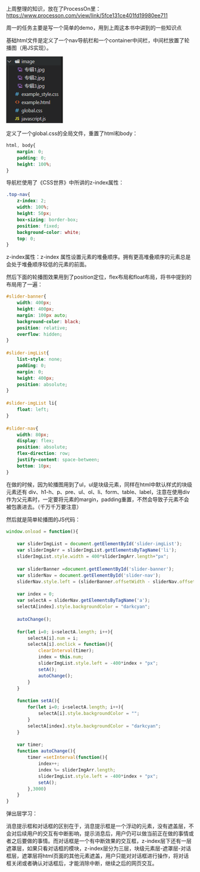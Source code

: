 上周整理的知识，放在了ProcessOn里：https://www.processon.com/view/link/5fce131ce401fd19980ee711

周一的任务主要是写一个简单的demo，用到上周这本书中讲到的一些知识点

基础html文件是定义了一个nav导航栏和一个container中间栏，中间栏放置了轮播图（用JS实现）。

![文件结构](文件结构.png)

定义了一个global.css的全局文件，重置了html和body：

```CSS
html, body{
    margin: 0;
    padding: 0;
    height: 100%;
}
```

导航栏使用了《CSS世界》中所讲的z-index属性：

```css
.top-nav{
    z-index: 2;
    width: 100%;
    height: 50px;
    box-sizing: border-box;
    position: fixed;
    background-color: white;
    top: 0;
}
```

z-index属性：z-index 属性设置元素的堆叠顺序。拥有更高堆叠顺序的元素总是会处于堆叠顺序较低的元素的前面。

然后下面的轮播图效果用到了position定位，flex布局和float布局，将书中提到的布局用了一遍：

```css
#slider-banner{
    width: 400px;
    height: 400px;
    margin: 100px auto;
    background-color: black;
    position: relative;
    overflow: hidden;
}

#slider-imgList{
    list-style: none;
    padding: 0;
    margin: 0;
    height: 400px;
    position: absolute;
}

#slider-imgList li{
    float: left;
}

#slider-nav{
    width: 80px;
    display: flex;
    position: absolute;
    flex-direction: row;
    justify-content: space-between;
    bottom: 10px;
}
```

在做的时候，因为轮播图用到了ul，ul是块级元素，同样在html中默认样式的块级元素还有 div、h1-h、p、pre、ul、ol、li、form、table、label，注意在使用div作为父元素时，一定要将元素的margin，padding重置，不然会导致子元素不会被包裹进去。（千万千万要注意）

然后就是简单轮播图的JS代码：

```javascript
window.onload = function(){

    var sliderImgList = document.getElementById('slider-imgList');
    var sliderImgArr = sliderImgList.getElementsByTagName('li');
    sliderImgList.style.width = 400*sliderImgArr.length+"px";

    var sliderBanner =document.getElementById('slider-banner');
    var sliderNav = document.getElementById('slider-nav');
    sliderNav.style.left = (sliderBanner.offsetWidth - sliderNav.offsetWidth)/2+"px";

    var index = 0;
    var selectA = sliderNav.getElementsByTagName('a');
    selectA[index].style.backgroundColor = "darkcyan";

    autoChange();

    for(let i=0; i<selectA.length; i++){
        selectA[i].num = i;
        selectA[i].onclick = function(){
            clearInterval(timer);
            index = this.num;
            sliderImgList.style.left = -400*index + "px";
            setA();
            autoChange();
        }
    }

    function setA(){
        for(let i=0; i<selectA.length; i++){
            selectA[i].style.backgroundColor = "";
        }
        selectA[index].style.backgroundColor = "darkcyan";
    }

    var timer;
    function autoChange(){
        timer =setInterval(function(){
            index++;
            index %= sliderImgArr.length;
            sliderImgList.style.left = -400*index + "px";
            setA();
        },3000)
    }
}
```

弹出层学习：

消息提示框和对话框的区别在于，消息提示框是一个浮动的元素，没有遮盖层，不会对后续用户的交互有中断影响，提示消息后，用户仍可以做当前正在做的事情或者之后要做的事情。而对话框是一个有中断效果的交互框，z-index层下还有一层遮罩层，如果只看对话框的模块，z-index层分为三层，块级元素层-遮罩层-对话框层，遮罩层将html页面的其他元素遮盖，用户只能对对话框进行操作，将对话框关闭或者确认对话框后，才能消除中断，继续之后的网页交互。

